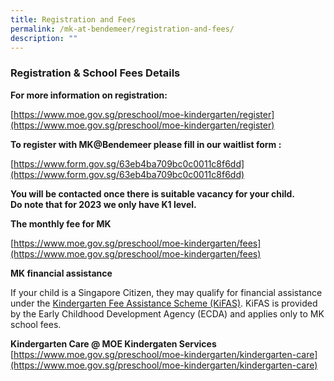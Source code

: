 ```yaml
---
title: Registration and Fees
permalink: /mk-at-bendemeer/registration-and-fees/
description: ""
---
```

### Registration &amp; School Fees Details

**For more information on registration:**

[https://www.moe.gov.sg/preschool/moe-kindergarten/register](https://www.moe.gov.sg/preschool/moe-kindergarten/register)

  
**To register with MK@Bendemeer please fill in our waitlist form :**

[https://www.form.gov.sg/63eb4ba709bc0c0011c8f6dd](https://www.form.gov.sg/63eb4ba709bc0c0011c8f6dd)
  

**You will be contacted once there is suitable vacancy for your child.**<br>
**Do note that for 2023 we only have K1 level.**

**The monthly fee for MK**

 
[https://www.moe.gov.sg/preschool/moe-kindergarten/fees](https://www.moe.gov.sg/preschool/moe-kindergarten/fees)&nbsp;


**MK financial assistance**

If your child is a Singapore Citizen, they may qualify for financial assistance under the&nbsp;[Kindergarten Fee Assistance Scheme (KiFAS)](https://www.ecda.gov.sg/parents/subsidies-financial-assistance). KiFAS is provided by the Early Childhood Development Agency (ECDA) and applies only to MK school fees.


**Kindergarten Care @ MOE Kindergaten Services**<br>
[https://www.moe.gov.sg/preschool/moe-kindergarten/kindergarten-care](https://www.moe.gov.sg/preschool/moe-kindergarten/kindergarten-care)

